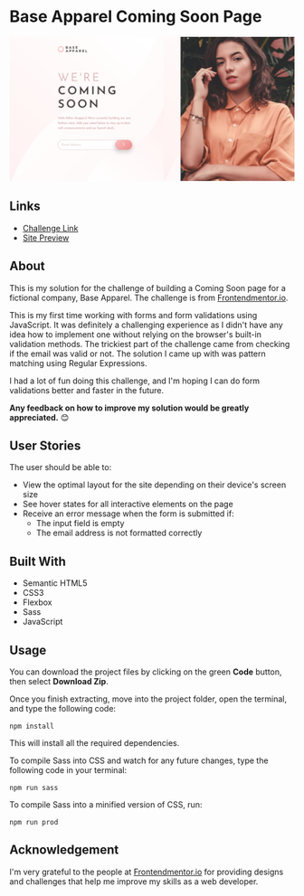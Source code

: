# Base Apparel Coming Soon Page
![](./images/solution-screenshot.png)

## Links
- [Challenge Link](https://www.frontendmentor.io/challenges/base-apparel-coming-soon-page-5d46b47f8db8a7063f9331a0)
- [Site Preview](https://robinjmm-base-apparel.netlify.app/)

## About
This is my solution for the challenge of building a Coming Soon page for a fictional company, Base Apparel. The challenge is from [Frontendmentor.io](https://www.frontendmentor.io).

This is my first time working with forms and form validations using JavaScript. It was definitely a challenging experience as I didn't have any idea how to implement one without relying on the browser's built-in validation methods. The trickiest part of the challenge came from checking if the email was valid or not. The solution I came up with was pattern matching using Regular Expressions.

I had a lot of fun doing this challenge, and I'm hoping I can do form validations better and faster in the future.

**Any feedback on how to improve my solution would be greatly appreciated.** 😊

## User Stories
The user should be able to:
- View the optimal layout for the site depending on their device's screen size
- See hover states for all interactive elements on the page
- Receive an error message when the form is submitted if:
    - The input field is empty
    - The email address is not formatted correctly

## Built With
- Semantic HTML5
- CSS3
- Flexbox
- Sass
- JavaScript

## Usage
You can download the project files by clicking on the green **Code** button, then select **Download Zip**.

Once you finish extracting, move into the project folder, open the terminal, and type the following code:

```
npm install
```

This will install all the required dependencies.

To compile Sass into CSS and watch for any future changes, type the following code in your terminal:


```
npm run sass
```

To compile Sass into a minified version of CSS, run:

```
npm run prod
```

## Acknowledgement
I'm very grateful to the people at [Frontendmentor.io](https://frontendmentor.io) for providing designs and challenges that help me improve my skills as a web developer.
